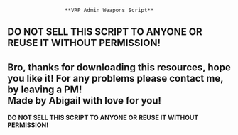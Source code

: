                       **VRP Admin Weapons Script**

**DO NOT SELL THIS SCRIPT TO ANYONE OR REUSE IT WITHOUT PERMISSION!**
-------------------------------------------------------------------------
 Bro, thanks for downloading this resources, hope you like it! 
     For any problems please contact me, by leaving a PM!      
             Made by Abigail with love for you!                
-------------------------------------------------------------------------
**DO NOT SELL THIS SCRIPT TO ANYONE OR REUSE IT WITHOUT PERMISSION!**
